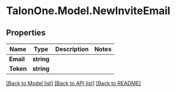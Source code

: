 # TalonOne.Model.NewInviteEmail
## Properties

Name | Type | Description | Notes
------------ | ------------- | ------------- | -------------
**Email** | **string** |  | 
**Token** | **string** |  | 

[[Back to Model list]](../README.md#documentation-for-models) [[Back to API list]](../README.md#documentation-for-api-endpoints) [[Back to README]](../README.md)

